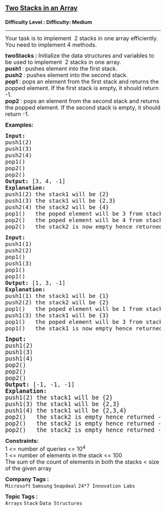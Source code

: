 <h2><a href="https://www.geeksforgeeks.org/problems/implement-two-stacks-in-an-array/1?page=1&category=Arrays&status=unsolved&sprint=50746f92a895c22a50504ac0c1fb9c84&sortBy=submissions">Two Stacks in an Array</a></h2><h3>Difficulty Level : Difficulty: Medium</h3><hr><div class="problems_problem_content__Xm_eO"><p><span style="font-size: 18px;"><span style="font-size: 18px;">Your task is to implement&nbsp;&nbsp;2 stacks in one array efficiently. You need to implement 4 methods.</span></span></p>
<p><span style="font-size: 18px;"><strong><span style="font-size: 18px;">twoStacks :&nbsp;</span></strong><span style="font-size: 18px;">Initialize the data structures and variables to be used to </span><span style="font-size: 18px;">implement&nbsp;&nbsp;2 stacks in one array.</span><br><strong style="font-size: 18px;">push1 </strong><span style="font-size: 18px;">: pushes element into the first stack.</span><br><strong style="font-size: 18px;">push2 </strong><span style="font-size: 18px;">: pushes element into the second stack.</span><br><strong style="font-size: 18px;">pop1 </strong><span style="font-size: 18px;">: pops an element from the first stack and returns the popped element. If the first stack is empty, it should return -1.</span><br><strong style="font-size: 18px;">pop2 </strong><span style="font-size: 18px;">: pops an element from the second stack and returns the popped element. If the second stack is empty, it should return -1.</span><br></span></p>
<p><span style="font-size: 18px;"><strong>Examples:</strong></span></p>
<pre><span style="font-size: 18px;"><strong>Input:
</strong>push1(2)
push1(3)
push2(4)
pop1()
pop2()
pop2()
<strong>Output: </strong>[3, 4, -1]<strong>
Explanation:
</strong>push1(2) the stack1 will be {2}
push1(3) the stack1 will be {2,3}
push2(4) the stack2 will be {4}
pop1() &nbsp; the poped element will be 3 from stack1 and stack1 will be {2}
pop2() &nbsp; the poped element will be 4 from stack2 and now stack2 is empty
pop2()&nbsp;  the stack2 is now empty hence returned -1.</span></pre>
<pre><span style="font-size: 18px;"><strong>Input:
</strong>push1(1)
push2(2)<br></span><span style="font-size: 18px;">pop1()
push1(3)
pop1()
pop1()
<strong>Output: </strong>[1, 3, -1]<strong>
Explanation:
</strong>push1(1) the stack1 will be {1}
push2(2) the stack2 will be {2}<br>pop1()   the poped element will be 1 from stack1 and stack1 will be empty<br>push1(3) the stack1 will be {3}
pop1() &nbsp; the poped element will be 3 from stack1 and stack1 will be empty<br>pop1()&nbsp;  the stack1 is now empty hence returned -1.<br></span></pre>
<pre><span style="font-size: 14pt;"><strong>Input:
</strong>push1(2)
push1(3)
push1(4)
pop2()
pop2()
pop2()
<strong>Output: </strong>[-1, -1, -1]<strong>
Explanation:
</strong>push1(2) the stack1 will be {2}
push1(3) the stack1 will be {2,3}
push1(4) the stack1 will be {2,3,4}
pop2() &nbsp; the stack2 is empty hence returned -1.</span><br><span style="font-size: 14pt;">pop2() &nbsp; the stack2 is empty hence returned -1.</span><br><span style="font-size: 14pt;">pop2()&nbsp;  the stack2 is empty hence returned -1.</span></pre>
<p><span style="font-size: 18px;"><strong>Constraints:</strong><br>1 &lt;= number of queries &lt;= 10<sup>4</sup><br>1 &lt;= number of elements in the stack</span><span style="font-size: 18px;"> &lt;= 100</span><br><span style="font-size: 18px;">The sum of the count of elements in both the stacks &lt; size of the given array</span></p></div><p><span style=font-size:18px><strong>Company Tags : </strong><br><code>Microsoft</code>&nbsp;<code>Samsung</code>&nbsp;<code>Snapdeal</code>&nbsp;<code>24*7 Innovation Labs</code>&nbsp;<br><p><span style=font-size:18px><strong>Topic Tags : </strong><br><code>Arrays</code>&nbsp;<code>Stack</code>&nbsp;<code>Data Structures</code>&nbsp;